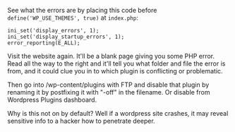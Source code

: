 
See what the errors are by placing this code before `define('WP_USE_THEMES', true)` at `index.php`:

```
ini_set('display_errors', 1);
ini_set('display_startup_errors', 1);
error_reporting(E_ALL);
```

Visit the website again. It'll be a blank page giving you some PHP error. Read all the way to the right and it'll tell you what folder and file the error is from, and it could clue you in to which plugin is conflicting or problematic.

Then go into /wp-content/plugins with FTP and disable that plugin by renaming it by postfixing it with "-off" in the filename. Or disable from Wordpress Plugins dashboard.

Why is this not on by default? Well if a wordpress site crashes, it may reveal sensitive info to a hacker how to penetrate deeper.